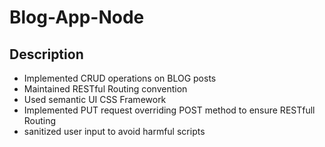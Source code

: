 # Blog-App-Node
## Description
* Implemented CRUD operations on BLOG posts
* Maintained RESTful Routing convention
* Used semantic UI CSS Framework
* Implemented PUT request overriding POST method to ensure RESTfull Routing
* sanitized user input to avoid harmful scripts
